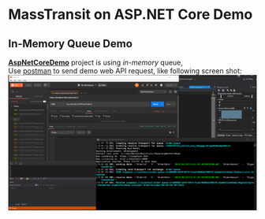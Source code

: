 # MassTransit on ASP.NET Core Demo

## In-Memory Queue Demo

[**AspNetCoreDemo**](./AspNetCoreDemo) project is using *in-memory* queue,  
Use [postman](https://www.getpostman.com/) to send demo web API request, like following screen shot:  
![screen shot](./pic/AspNetCoreDemo.png)
